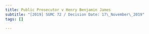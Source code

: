 ```yaml
---
title: Public Prosecutor v Henry Benjamin James
subtitle: "[2019] SGMC 72 / Decision Date: 17\_November\_2019"
tags: []

---
```

